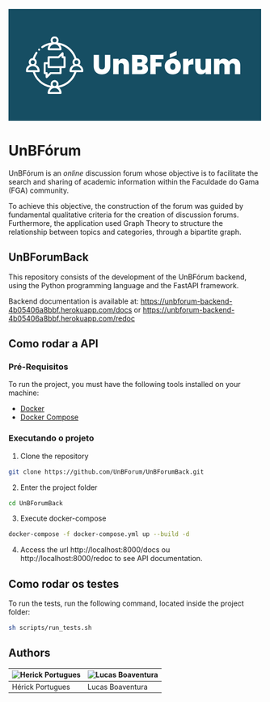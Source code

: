 ![unbforum_logo](./assets/logo.png)

# UnBFórum

UnBFórum is an *online* discussion forum whose objective is to facilitate the search and sharing of academic information within the Faculdade do Gama (FGA) community.

To achieve this objective, the construction of the forum was guided by fundamental qualitative criteria for the creation of discussion forums. Furthermore, the application used Graph Theory to structure the relationship between topics and categories, through a bipartite graph.

## UnBForumBack

This repository consists of the development of the UnBFórum backend, using the Python programming language and the FastAPI framework.

Backend documentation is available at: https://unbforum-backend-4b05406a8bbf.herokuapp.com/docs or https://unbforum-backend-4b05406a8bbf.herokuapp.com/redoc

## Como rodar a API

### Pré-Requisitos

To run the project, you must have the following tools installed on your machine:

- [Docker](https://docs.docker.com/get-docker/)
- [Docker Compose](https://docs.docker.com/compose/install/)

### Executando o projeto

1. Clone the repository
```bash
git clone https://github.com/UnBForum/UnBForumBack.git
```

2. Enter the project folder
```bash
cd UnBForumBack
```

3. Execute docker-compose
```bash
docker-compose -f docker-compose.yml up --build -d
```

4. Access the url http://localhost:8000/docs ou http://localhost:8000/redoc to see API documentation.

## Como rodar os testes

To run the tests, run the following command, located inside the project folder:
```bash
sh scripts/run_tests.sh
```

## Authors

| ![Herick Portugues](https://github.com/herickport.png?size=96) | ![Lucas Boaventura](https://github.com/lboaventura25.png?size=96) |
|----------------------------------------------------------------|-------------------------------------------------------------------|
| Hérick Portugues                                               | Lucas Boaventura                                                  |

